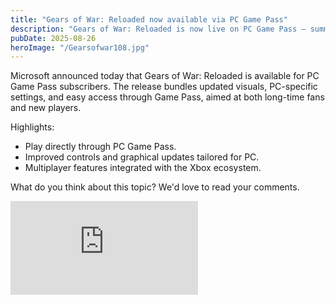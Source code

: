 ```yaml
---
title: "Gears of War: Reloaded now available via PC Game Pass"
description: "Gears of War: Reloaded is now live on PC Game Pass — summary, download notes, and what to expect."
pubDate: 2025-08-26
heroImage: "/Gearsofwar108.jpg"
---
```


Microsoft announced today that Gears of War: Reloaded is available for PC Game Pass subscribers. The release bundles updated visuals, PC-specific settings, and easy access through Game Pass, aimed at both long-time fans and new players.

Highlights:

- Play directly through PC Game Pass.
- Improved controls and graphical updates tailored for PC.
- Multiplayer features integrated with the Xbox ecosystem.



What do you think about this topic? We'd love to read your comments.

<div class="video-wrap">
	<iframe src="https://www.youtube.com/embed/OXR3osSIxTo" title="YouTube video player" frameborder="0" allow="accelerometer; autoplay; clipboard-write; encrypted-media; gyroscope; picture-in-picture; web-share" referrerpolicy="strict-origin-when-cross-origin" allowfullscreen></iframe>
</div>